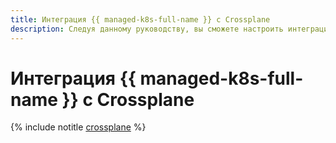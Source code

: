 ```yaml
---
title: Интеграция {{ managed-k8s-full-name }} с Crossplane
description: Следуя данному руководству, вы сможете настроить интеграцию {{ managed-k8s-name }} с crossplane.
---
```


# Интеграция {{ managed-k8s-full-name }} с Crossplane

{% include notitle [crossplane](../../_tutorials/k8s/crossplane.md) %}